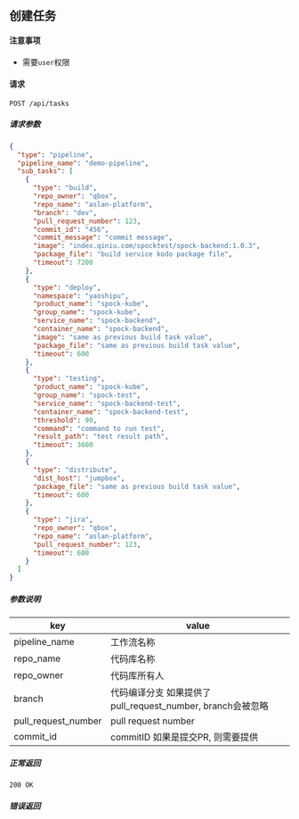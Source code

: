 ## 创建任务

#### 注意事项

- 需要`user`权限

#### 请求

```
POST /api/tasks
```

##### 请求参数

```json
{
  "type": "pipeline",
  "pipeline_name": "demo-pipeline",
  "sub_tasks": [
    {
      "type": "build",
      "repo_owner": "qbox",
      "repo_name": "aslan-platform",
      "branch": "dev",
      "pull_request_number": 123,
      "commit_id": "456",
      "commit_message": "commit message",
      "image": "index.qiniu.com/spocktest/spock-backend:1.0.3",
      "package_file": "build service kodo package file",
      "timeout": 7200
    },
    {
      "type": "deploy",
      "namespace": "yaoshipu",
      "product_name": "spock-kube",
      "group_name": "spock-kube",
      "service_name": "spock-backend",
      "container_name": "spock-backend",
      "image": "same as previous build task value",
      "package_file": "same as previous build task value",
      "timeout": 600
    },
    {
      "type": "testing",
      "product_name": "spock-kube",
      "group_name": "spock-test",
      "service_name": "spock-backend-test",
      "container_name": "spock-backend-test",
      "threshold": 90,
      "command": "command to run test",
      "result_path": "test result path",
      "timeout": 3600
    },
    {
      "type": "distribute",
      "dist_host": "jumpbox",
      "package_file": "same as previous build task value",
      "timeout": 600
    },
    {
      "type": "jira",
      "repo_owner": "qbox",
      "repo_name": "aslan-platform",
      "pull_request_number": 123,
      "timeout": 600
    }
  ]
}
```

##### 参数说明

|key|value|
|---|---|
|pipeline_name|工作流名称|
|repo_name|代码库名称|
|repo_owner|代码库所有人|
|branch|代码编译分支 如果提供了pull_request_number, branch会被忽略|
|pull_request_number|pull request number|
|commit_id|commitID 如果是提交PR, 则需要提供|

##### 正常返回

```
200 OK
```

##### 错误返回
